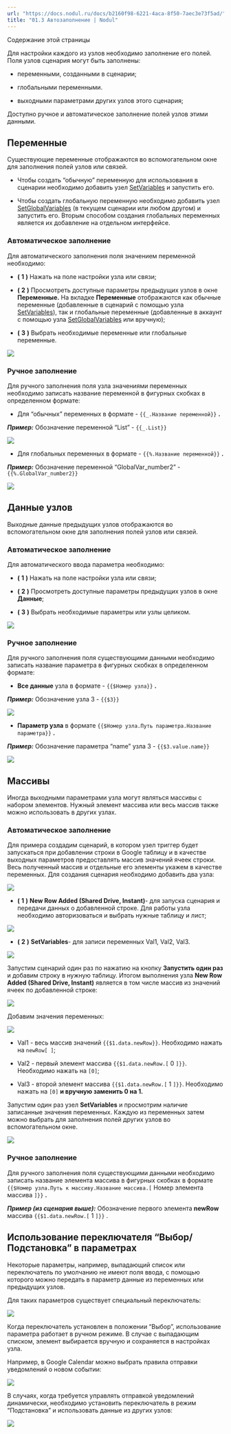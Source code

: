 ```yaml
---
url: "https://docs.nodul.ru/docs/b2160f98-6221-4aca-8f50-7aec3e73f5ad/"
title: "01.3 Автозаполнение | Nodul"
---
```


Содержание этой страницы

Для настройки каждого из узлов необходимо заполнение его полей. Поля узлов сценария могут быть заполнены:

- переменными, созданными в сценарии;

- глобальными переменными.

- выходными параметрами других узлов этого сценария;

Доступно ручное и автоматическое заполнение полей узлов этими данными.

## Переменные [​](https://docs.nodul.ru/docs/b2160f98-6221-4aca-8f50-7aec3e73f5ad/\#%D0%BF%D0%B5%D1%80%D0%B5%D0%BC%D0%B5%D0%BD%D0%BD%D1%8B%D0%B5 "Прямая ссылка на Переменные")

Существующие переменные отображаются во вспомогательном окне для заполнения полей узлов или связей.

- Чтобы создать “обычную” переменную для использования в сценарии необходимо добавить узел [SetVariables](https://docs.nodul.ru/docs/1b34c73d-9a3b-4be5-a17e-dc6e941b951c) и запустить его.

- Чтобы создать глобальную переменную необходимо добавить узел [SetGlobalVariables](https://docs.nodul.ru/docs/d6158b59-9e40-4dfa-b280-b743634df48d) (в текущем сценарии или любом другом) и запустить его. Вторым способом создания глобальных переменных является их добавление на отдельном интерфейсе.

### Автоматическое заполнение [​](https://docs.nodul.ru/docs/b2160f98-6221-4aca-8f50-7aec3e73f5ad/\#%D0%B0%D0%B2%D1%82%D0%BE%D0%BC%D0%B0%D1%82%D0%B8%D1%87%D0%B5%D1%81%D0%BA%D0%BE%D0%B5-%D0%B7%D0%B0%D0%BF%D0%BE%D0%BB%D0%BD%D0%B5%D0%BD%D0%B8%D0%B5 "Прямая ссылка �на Автоматическое заполнение")

Для автоматического заполнения поля значением переменной необходимо:

- **(** **1** **)** Нажать на поле настройки узла или связи;

- **(** **2** **)** Просмотреть доступные параметры предыдущих узлов в окне **Переменные.** На вкладке **Переменные** отображаются как обычные переменные (добавленные в сценарий с помощью узла [SetVariables](https://docs.nodul.ru/docs/1b34c73d-9a3b-4be5-a17e-dc6e941b951c)), так и глобальные переменные (добавленные в аккаунт с помощью узла [SetGlobalVariables](https://docs.nodul.ru/docs/d6158b59-9e40-4dfa-b280-b743634df48d) или вручную);

- **(** **3** **)** Выбрать необходимые переменные или глобальные переменные.

![](https://docs.nodul.ru/img/notion/c06b9ec0-d6e0-481f-b343-b1dee250fa4f/Untitled.png)

### Ручное заполнение [​](https://docs.nodul.ru/docs/b2160f98-6221-4aca-8f50-7aec3e73f5ad/\#%D1%80%D1%83%D1%87%D0%BD%D0%BE%D0%B5-%D0%B7%D0%B0%D0%BF%D0%BE%D0%BB%D0%BD%D0%B5%D0%BD%D0%B8%D0%B5 "Прямая ссылка на Ручное заполнение")

Для ручного заполнения поля узла значениями переменных необходимо записать название переменной в фигурных скобках в определенном формате:

- Для “обычных” переменных в формате \- `{{_.Название переменной}}` **.**

**_Пример:_** Обозначение переменной “List” - `{{_.List}}`

![](https://docs.nodul.ru/img/notion/090145ab-b4e5-4097-a70d-85cf671b27f7/Untitled.png)

- Для глобальных переменных в формате \- `{{%.Название переменной}}` **.**

**_Пример:_** Обозначение переменной “GlobalVar\_number2” - `{{%.GlobalVar_number2}}`

![](https://docs.nodul.ru/img/notion/df41d320-091b-473a-b78c-2792567902d3/Untitled.png)

## Данные узлов [​](https://docs.nodul.ru/docs/b2160f98-6221-4aca-8f50-7aec3e73f5ad/\#%D0%B4%D0%B0%D0%BD%D0%BD%D1%8B%D0%B5-%D1%83%D0%B7%D0%BB%D0%BE%D0%B2 "Прямая ссылка на Данные узлов")

Выходные данные предыдущих узлов отображаются во вспомогательном окне для заполнения полей узлов или связей.

### Автоматическое заполнение [​](https://docs.nodul.ru/docs/b2160f98-6221-4aca-8f50-7aec3e73f5ad/\#%D0%B0%D0%B2%D1%82%D0%BE%D0%BC%D0%B0%D1%82%D0%B8%D1%87%D0%B5%D1%81%D0%BA%D0%BE%D0%B5-%D0%B7%D0%B0%D0%BF%D0%BE%D0%BB%D0%BD%D0%B5%D0%BD%D0%B8%D0%B5-1 "Прямая ссылка на Автоматическое заполнение")

Для автоматического ввода параметра необходимо:

- **(** **1** **)** Нажать на поле настройки узла или связи;

- **(** **2** **)** Просмотреть доступные параметры предыдущих узлов в окне **Данные**;

- **(** **3** **)** Выбрать необходимые параметры или узлы целиком.

![](https://docs.nodul.ru/img/notion/ca5d5fc3-be82-4394-b09c-07e4a162bf42/Untitled.png)

### Ручное заполнение [​](https://docs.nodul.ru/docs/b2160f98-6221-4aca-8f50-7aec3e73f5ad/\#%D1%80%D1%83%D1%87%D0%BD%D0%BE%D0%B5-%D0%B7%D0%B0%D0%BF%D0%BE%D0%BB%D0%BD%D0%B5%D0%BD%D0%B8%D0%B5-1 "Прямая ссылка на Ручное заполнение")

Для ручного заполнения поля существующими данными необходимо записать название параметра в фигурных скобках в определенном формате:

- **Все данные** узла в формате \- `{{$Номер узла}}` **.**

**_Пример:_** Обозначение узла 3 - `{{$3}}`

![](https://docs.nodul.ru/img/notion/2aedf772-47c9-4a35-9823-d9e70efbcf5b/Untitled.png)

- **Параметр узла** в формате `{{$Номер узла.Путь параметра.Название параметра}}` **.**

**_Пример:_** Обозначение параметра “name” узла 3 - `{{$3.value.name}}`

![](https://docs.nodul.ru/img/notion/9e246219-ac26-4101-b9d8-cc2153780338/Untitled.png)

## Массивы [​](https://docs.nodul.ru/docs/b2160f98-6221-4aca-8f50-7aec3e73f5ad/\#%D0%BC%D0%B0%D1%81%D1%81%D0%B8%D0%B2%D1%8B "Прямая ссылка на Массивы")

Иногда выходными параметрами узла могут являться массивы с набором элементов. Нужный элемент массива или весь массив также можно использовать в других узлах.

### Автоматическое заполнение [​](https://docs.nodul.ru/docs/b2160f98-6221-4aca-8f50-7aec3e73f5ad/\#%D0%B0%D0%B2%D1%82%D0%BE%D0%BC%D0%B0%D1%82%D0%B8%D1%87%D0%B5%D1%81%D0%BA%D0%BE%D0%B5-%D0%B7%D0%B0%D0%BF%D0%BE%D0%BB%D0%BD%D0%B5%D0%BD%D0%B8%D0%B5-2 "Прямая ссылка на Автоматическое заполнение")

Для примера создадим сценарий, в котором узел триггер будет запускаться при добавлении строки в Google таблицу и в качестве выходных параметров предоставлять массив значений ячеек строки. Весь полученный массив и отдельные его элементы укажем в качестве переменных. Для создания сценария необходимо добавить два узла:

![](https://docs.nodul.ru/img/notion/23d795d4-ec6e-465c-b617-e130924d51e7/Untitled.png)

- **(** **1** **)** **New Row Added (Shared Drive, Instant)**\- для запуска сценария и передачи данных о добавленной строке. Для работы узла необходимо авторизоваться и выбрать нужные таблицу и лист;

![](https://docs.nodul.ru/img/notion/6da69226-1469-4f27-8d5b-d8c952c08d53/Untitled.png)

- **(** **2** **)** **SetVariables**\- для записи переменных Val1, Val2, Val3.

![](https://docs.nodul.ru/img/notion/43a59ff1-937c-4d87-acf5-85d5b09465cb/Untitled.png)

Запустим сценарий один раз по нажатию на кнопку **Запустить один раз** и добавим строку в нужную таблицу. Итогом выполнения узла **New Row Added (Shared Drive, Instant)** является в том числе массив из значений ячеек по добавленной строке:

![](https://docs.nodul.ru/img/notion/f93fd9bd-7477-4088-b9a9-c7f4db7c9120/Untitled.png)

Добавим значения переменных:

![](https://docs.nodul.ru/img/notion/fa3ec381-5edc-4149-842d-67f83fa6df25/Untitled.png)

- Val1 - весь массив значений `{{$1.data.newRow}}`. Необходимо нажать на `newRow[ ]`;

- Val2 - первый элемент массива `{{$1.data.newRow.[` 0 `]}}`. Необходимо нажать на `[0]`;

- Val3 - второй элемент массива `{{$1.data.newRow.[` 1 `]}}`. Необходимо нажать на `[0]` **и вручную заменить 0 на 1.**

Запустим один раз узел **SetVariables** и просмотрим наличие записанные значения переменных. Каждую из переменных затем можно выбрать для заполнения полей других узлов во вспомогательном окне.

![](https://docs.nodul.ru/img/notion/2c24c6b2-6df7-46ed-88bb-dc2537a0ee29/Untitled.png)

### Ручное заполнение [​](https://docs.nodul.ru/docs/b2160f98-6221-4aca-8f50-7aec3e73f5ad/\#%D1%80%D1%83%D1%87%D0%BD%D0%BE%D0%B5-%D0%B7%D0%B0%D0%BF%D0%BE%D0%BB%D0%BD%D0%B5%D0%BD%D0%B8%D0%B5-2 "Прямая ссылка на Ручное заполнение")

Для ручного заполнения поля существующими данными необходимо записать название элемента массива в фигурных скобках в формате `{{$Номер узла.Путь к массиву.Название массива.[` Номер элемента массива `]}}` **.**

**_Пример (из сценария выше):_** Обозначение первого элемента **newRow** массива `{{$1.data.newRow.[` 1 `]}}` .

## Использование переключателя “Выбор/Подстановка” в параметрах [​](https://docs.nodul.ru/docs/b2160f98-6221-4aca-8f50-7aec3e73f5ad/\#%D0%B8%D1%81%D0%BF%D0%BE%D0%BB%D1%8C%D0%B7%D0%BE%D0%B2%D0%B0%D0%BD%D0%B8%D0%B5-%D0%BF%D0%B5%D1%80%D0%B5%D0%BA%D0%BB%D1%8E%D1%87%D0%B0%D1%82%D0%B5%D0%BB%D1%8F-%D0%B2%D1%8B%D0%B1%D0%BE%D1%80%D0%BF%D0%BE%D0%B4%D1%81%D1%82%D0%B0%D0%BD%D0%BE%D0%B2%D0%BA%D0%B0-%D0%B2-%D0%BF%D0%B0%D1%80%D0%B0%D0%BC%D0%B5%D1%82%D1%80%D0%B0%D1%85 "Прямая ссылка на Использование переключателя “Выбор/Подстановка” в параметрах")

Некоторые параметры, например, выпадающий список или переключатель по умолчанию не имеют поля ввода, с помощью которого можно передать в параметр данные из переменных или предыдущих узлов.

Для таких параметров существует специальный переключатель:

![](https://docs.nodul.ru/img/notion/b13e92fd-ad9c-4f00-a228-8f4638d52744/image.png)

Когда переключатель установлен в положении “Выбор”, использование параметра работает в ручном режиме. В случае с выпадающим списком, элемент выбирается вручную и сохраняется в настройках узла.

Например, в Google Calendar можно выбрать правила отправки уведомлений о новом событии:

![](https://docs.nodul.ru/img/notion/301a5729-d9c3-470d-aae1-b4fbfaa60808/image.png)

В случаях, когда требуется управлять отправкой уведомлений динамически, необходимо установить переключатель в режим “Подстановка” и использовать данные из других узлов:

![](https://docs.nodul.ru/img/notion/2ae6d424-d951-4912-83db-0a42d77f6352/image.png)
